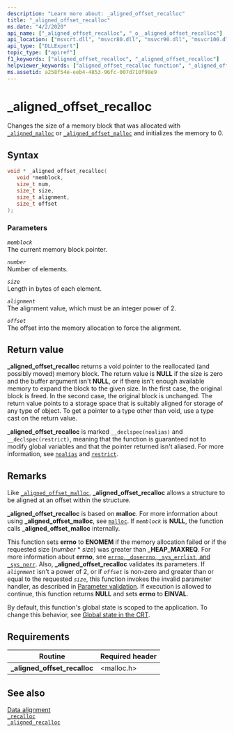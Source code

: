 ```yaml
---
description: "Learn more about: _aligned_offset_recalloc"
title: "_aligned_offset_recalloc"
ms.date: "4/2/2020"
api_name: ["_aligned_offset_recalloc", "_o__aligned_offset_recalloc"]
api_location: ["msvcrt.dll", "msvcr80.dll", "msvcr90.dll", "msvcr100.dll", "msvcr100_clr0400.dll", "msvcr110.dll", "msvcr110_clr0400.dll", "msvcr120.dll", "msvcr120_clr0400.dll", "ucrtbase.dll", "api-ms-win-crt-heap-l1-1-0.dll", "api-ms-win-crt-private-l1-1-0.dll"]
api_type: ["DLLExport"]
topic_type: ["apiref"]
f1_keywords: ["aligned_offset_recalloc", "_aligned_offset_recalloc"]
helpviewer_keywords: ["aligned_offset_recalloc function", "_aligned_offset_recalloc function"]
ms.assetid: a258f54e-eeb4-4853-96fc-007d710f98e9
---
```

# _aligned_offset_recalloc

Changes the size of a memory block that was allocated with [`_aligned_malloc`](aligned-malloc.md) or [`_aligned_offset_malloc`](aligned-offset-malloc.md) and initializes the memory to 0.

## Syntax

```C
void * _aligned_offset_recalloc(
   void *memblock,
   size_t num,
   size_t size,
   size_t alignment,
   size_t offset
);
```

### Parameters

*`memblock`*<br/>
The current memory block pointer.

*`number`*<br/>
Number of elements.

*`size`*<br/>
Length in bytes of each element.

*`alignment`*<br/>
The alignment value, which must be an integer power of 2.

*`offset`*<br/>
The offset into the memory allocation to force the alignment.

## Return value

**_aligned_offset_recalloc** returns a void pointer to the reallocated (and possibly moved) memory block. The return value is **NULL** if the size is zero and the buffer argument isn't **NULL**, or if there isn't enough available memory to expand the block to the given size. In the first case, the original block is freed. In the second case, the original block is unchanged. The return value points to a storage space that is suitably aligned for storage of any type of object. To get a pointer to a type other than void, use a type cast on the return value.

**_aligned_offset_recalloc** is marked `__declspec(noalias)` and `__declspec(restrict)`, meaning that the function is guaranteed not to modify global variables and that the pointer returned isn't aliased. For more information, see [`noalias`](../../cpp/noalias.md) and [`restrict`](../../cpp/restrict.md).

## Remarks

Like [`_aligned_offset_malloc`](aligned-offset-malloc.md), **_aligned_offset_recalloc** allows a structure to be aligned at an offset within the structure.

**_aligned_offset_recalloc** is based on **malloc**. For more information about using **_aligned_offset_malloc**, see [`malloc`](malloc.md). If *`memblock`* is **NULL**, the function calls **_aligned_offset_malloc** internally.

This function sets **errno** to **ENOMEM** if the memory allocation failed or if the requested size (*number* * *size*) was greater than **_HEAP_MAXREQ**. For more information about **errno**, see [`errno`, `_doserrno`, `_sys_errlist`, and `_sys_nerr`](../errno-doserrno-sys-errlist-and-sys-nerr.md). Also, **_aligned_offset_recalloc** validates its parameters. If *`alignment`* isn't a power of 2, or if *`offset`* is non-zero and greater than or equal to the requested *`size`*, this function invokes the invalid parameter handler, as described in [Parameter validation](../parameter-validation.md). If execution is allowed to continue, this function returns **NULL** and sets **errno** to **EINVAL**.

By default, this function's global state is scoped to the application. To change this behavior, see [Global state in the CRT](../global-state.md).

## Requirements

|Routine|Required header|
|-------------|---------------------|
|**_aligned_offset_recalloc**|\<malloc.h>|

## See also

[Data alignment](../data-alignment.md)\
[`_recalloc`](recalloc.md)\
[`_aligned_recalloc`](aligned-recalloc.md)

